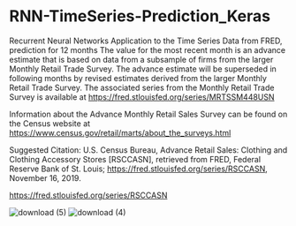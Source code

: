 # RNN-TimeSeries-Prediction_Keras
Recurrent Neural Networks Application to the Time Series Data from FRED, prediction for 12 months
The value for the most recent month is an advance estimate that is based on data from a subsample of firms from the larger Monthly Retail Trade Survey. The advance estimate will be superseded in following months by revised estimates derived from the larger Monthly Retail Trade Survey. The associated series from the Monthly Retail Trade Survey is available at https://fred.stlouisfed.org/series/MRTSSM448USN

Information about the Advance Monthly Retail Sales Survey can be found on the Census website at https://www.census.gov/retail/marts/about_the_surveys.html

Suggested Citation: U.S. Census Bureau, Advance Retail Sales: Clothing and Clothing Accessory Stores [RSCCASN], retrieved from FRED, Federal Reserve Bank of St. Louis; https://fred.stlouisfed.org/series/RSCCASN, November 16, 2019.

https://fred.stlouisfed.org/series/RSCCASN

![download (5)](https://user-images.githubusercontent.com/57037068/84435382-ca4bb680-ac42-11ea-80b9-94c402252838.png)
![download (4)](https://user-images.githubusercontent.com/57037068/84435386-cb7ce380-ac42-11ea-903d-ea868383d146.png)
